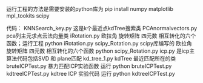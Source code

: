 运行工程的方法是需要安装的python库为
pip install numpy matplotlib mpl_tookits scipy

代码：
        KNNSearch_key.py  这是k个最近点kdTree搜索类
        PCAnormalvectors.py pca列主元求点云法向量类
        iRotation.py 欧拉角 旋转矩阵 四元数 相互转化的六个函数；运行工程 python iRotation.py 
        scipy_Rotation.py scipy库编写的 欧拉角 旋转矩阵 四元数 相互转化的六个函数 python scipy_Rotation.py
        icp.py 是icp主算法代码包括SVD 和 plane匹配
        kd_tree_1.py kdTree 最近匹配所在的类
        bruteICPTest.py  暴力匹配ICP实验函数 运行 python bruteICPTest.py
        kdtreeICPTest.py  kdtree ICP 实验代码 运行 python  kdtreeICPTest.py
        
        
        
